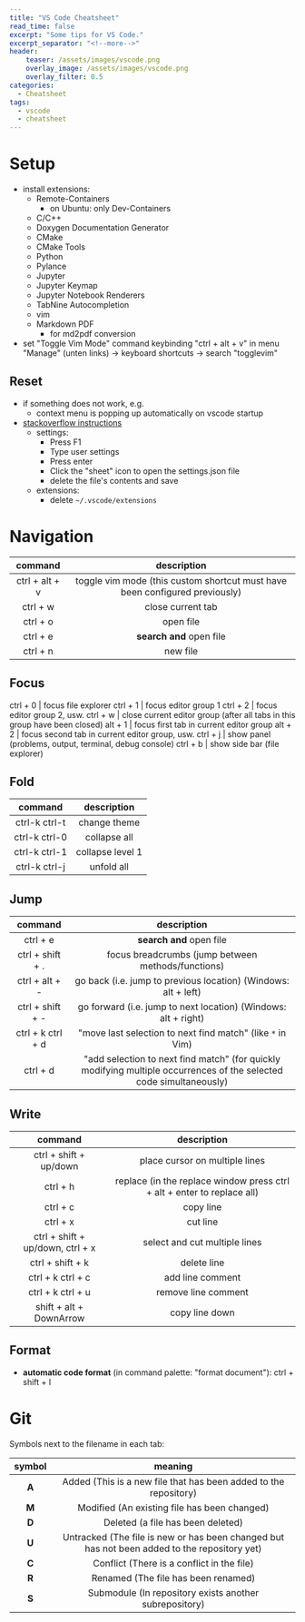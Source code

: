 ```yaml
---
title: "VS Code Cheatsheet"
read_time: false
excerpt: "Some tips for VS Code."
excerpt_separator: "<!--more-->"
header:
    teaser: /assets/images/vscode.png
    overlay_image: /assets/images/vscode.png
    overlay_filter: 0.5 
categories:
  - Cheatsheet
tags:
  - vscode
  - cheatsheet
---
```


# Setup

- install extensions: 
    - Remote-Containers
        - on Ubuntu: only Dev-Containers
    - C/C++
    - Doxygen Documentation Generator
    - CMake
    - CMake Tools
    - Python
    - Pylance
    - Jupyter
    - Jupyter Keymap
    - Jupyter Notebook Renderers
    - TabNine Autocompletion
    - vim
    - Markdown PDF
        - for md2pdf conversion
- set "Toggle Vim Mode" command keybinding "ctrl + alt + v" in menu "Manage" (unten links) -> keyboard shortcuts -> search "togglevim" 

## Reset

- if something does not work, e.g.
    - context menu is popping up automatically on vscode startup
- [stackoverflow instructions](https://stackoverflow.com/a/36109176)
    - settings:
        - Press F1
        - Type user settings
        - Press enter
        - Click the "sheet" icon to open the settings.json file
        - delete the file's contents and save
    - extensions:
        - delete `~/.vscode/extensions`

# Navigation

| command | description |
| :---: | :---: |
ctrl + alt + v | toggle vim mode (this custom shortcut must have been configured previously) 
ctrl + w | close current tab
ctrl + o | open file
ctrl + e | **search and** open file
ctrl + n | new file

## Focus

ctrl + 0 | focus file explorer
ctrl + 1 | focus editor group 1
ctrl + 2 | focus editor group 2, usw.
ctrl + w | close current editor group (after all tabs in this group have been closed)
alt + 1 | focus first tab in current editor group
alt + 2 | focus second tab in current editor group, usw.
ctrl + j | show panel (problems, output, terminal, debug console)
ctrl + b | show side bar (file explorer)

## Fold

| command | description |
| :---: | :---: |
ctrl-k ctrl-t | change theme
ctrl-k ctrl-0 | collapse all
ctrl-k ctrl-1 | collapse level 1
ctrl-k ctrl-j | unfold all

## Jump

| command | description |
| :---: | :---: |
ctrl + e | **search and** open file
ctrl + shift + . | focus breadcrumbs (jump between methods/functions)
ctrl + alt + - | go back (i.e. jump to previous location) (Windows: alt + left)
ctrl + shift + - | go forward (i.e. jump to next location) (Windows: alt + right)
ctrl + k ctrl + d | "move last selection to next find match" (like `*` in Vim)
ctrl + d | "add selection to next find match" (for quickly modifying multiple occurrences of the selected code simultaneously)

## Write

| command | description |
| :---: | :---: |
ctrl + shift + up/down | place cursor on multiple lines
ctrl + h | replace (in the replace window press ctrl + alt + enter to replace all)
ctrl + c | copy line
ctrl + x | cut line
ctrl + shift + up/down, ctrl + x | select and cut multiple lines
ctrl + shift + k | delete line
ctrl + k ctrl + c | add line comment
ctrl + k ctrl + u | remove line comment
shift + alt + DownArrow | copy line down

## Format

- **automatic code format** (in command palette: "format document"): ctrl + shift + I

# Git

Symbols next to the filename in each tab:

| symbol | meaning |
| :---: | :---: |
**A** | Added (This is a new file that has been added to the repository)
**M** | Modified (An existing file has been changed)
**D** | Deleted (a file has been deleted)
**U** | Untracked (The file is new or has been changed but has not been added to the repository yet)
**C** | Conflict (There is a conflict in the file)
**R** | Renamed (The file has been renamed)
**S** | Submodule (In repository exists another subrepository)
